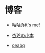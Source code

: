 # 博客

- [咕咕乔](https://goojoe.cc)it's me!

- [杏玲の小本](https://66ccff.work/)

- [ceabq](https://ceabq.top/)